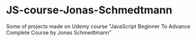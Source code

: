 # JS-course-Jonas-Schmedtmann

Some of projects made on Udemy course "JavaScript Beginner To Advance Complete Course by Jonas Schmedtmann"
